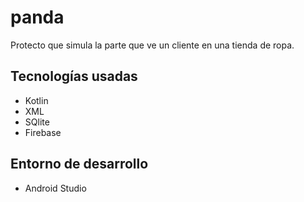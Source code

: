 # panda
Protecto que simula la parte que ve un cliente en una tienda de ropa.
##  Tecnologías usadas
- Kotlin
- XML
- SQlite
- Firebase
## Entorno de desarrollo
- Android Studio
